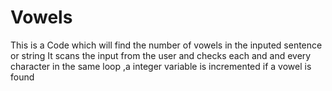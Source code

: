 # Vowels
This is a Code which will find the number of vowels in the inputed sentence or string  It scans the input from the user and checks each and and every character in the same loop ,a  integer variable is incremented if a vowel is found
